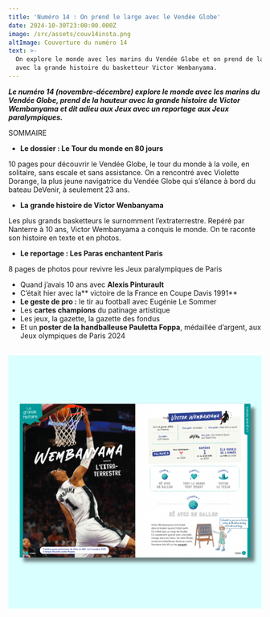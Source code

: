 ```yaml
---
title: 'Numéro 14 : On prend le large avec le Vendée Globe'
date: 2024-10-30T23:00:00.000Z
image: /src/assets/couv14insta.png
altImage: Couverture du numéro 14
text: >-
  On explore le monde avec les marins du Vendée Globe et on prend de la hauteur
  avec la grande histoire du basketteur Victor Wembanyama.
---
```


***Le numéro 14 (novembre-décembre) explore le monde avec les marins du Vendée Globe, prend de la hauteur avec la grande histoire de Victor Wembanyama et dit adieu aux Jeux avec un reportage aux Jeux paralympiques.***

SOMMAIRE

* **Le dossier : Le Tour du monde en 80 jours**

10 pages pour découvrir le Vendée Globe, le tour du monde à la voile, en solitaire, sans escale et sans assistance. On a rencontré avec Violette Dorange, la plus jeune navigatrice du Vendée Globe qui s’élance à bord du bateau DeVenir, à seulement 23 ans.

* **La grande histoire de Victor Wenbanyama**

Les plus grands basketteurs le surnomment l’extraterrestre. Repéré par Nanterre à 10 ans, Victor Wembanyama a conquis le monde. On te raconte son histoire en texte et en photos.

* **Le reportage : Les Paras enchantent Paris**

8 pages de photos pour revivre les Jeux paralympiques de Paris

* Quand j’avais 10 ans avec **Alexis Pinturault**
* C’était hier avec la\*\* victoire de la France en Coupe Davis 1991\*\*
* **Le geste de pro :** le tir au football avec Eugénie Le Sommer
* Les **cartes champions** du patinage artistique
* Les jeux, la gazette, la gazette des fondus
* Et un **poster de la handballeuse Pauletta Foppa**, médaillée d’argent, aux Jeux olympiques de Paris 2024

 ![](/src/assets/wemby.png)
